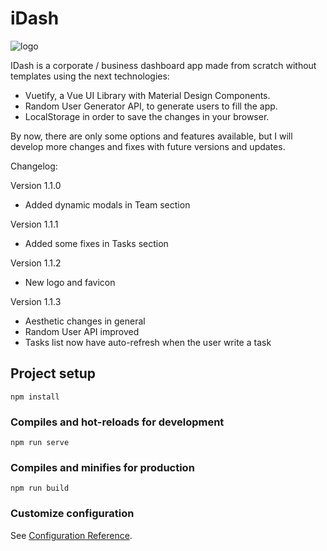 # iDash

![logo](https://user-images.githubusercontent.com/57297760/105875859-9a4cfa00-5ffe-11eb-91aa-fb8d8e3fa043.jpg)

IDash is a corporate / business dashboard app made from scratch without templates using the next technologies:

* Vuetify, a Vue UI Library with Material Design Components.
* Random User Generator API, to generate users to fill the app.
* LocalStorage in order to save the changes in your browser.

By now, there are only some options and features available, but I will develop more changes and fixes with future versions and updates.

Changelog:

Version 1.1.0

* Added dynamic modals in Team section


Version 1.1.1

* Added some fixes in Tasks section

Version 1.1.2

* New logo and favicon

Version 1.1.3

* Aesthetic changes in general
* Random User API improved
* Tasks list now have auto-refresh when the user write a task

## Project setup
```
npm install
```

### Compiles and hot-reloads for development
```
npm run serve
```

### Compiles and minifies for production
```
npm run build
```

### Customize configuration
See [Configuration Reference](https://cli.vuejs.org/config/).
